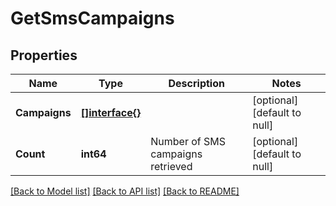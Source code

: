 # GetSmsCampaigns

## Properties
Name | Type | Description | Notes
------------ | ------------- | ------------- | -------------
**Campaigns** | [**[]interface{}**](interface{}.md) |  | [optional] [default to null]
**Count** | **int64** | Number of SMS campaigns retrieved | [optional] [default to null]

[[Back to Model list]](../README.md#documentation-for-models) [[Back to API list]](../README.md#documentation-for-api-endpoints) [[Back to README]](../README.md)


